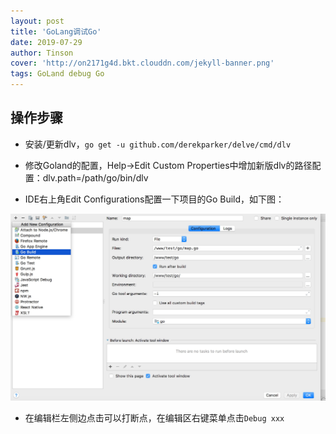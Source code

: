 ```yaml
---
layout: post
title: 'GoLang调试Go'
date: 2019-07-29
author: Tinson
cover: 'http://on2171g4d.bkt.clouddn.com/jekyll-banner.png'
tags: GoLand debug Go
---
```


## 操作步骤

- 安装/更新dlv，`go get -u github.com/derekparker/delve/cmd/dlv`

- 修改Goland的配置，Help->Edit Custom Properties中增加新版dlv的路径配置：dlv.path=/path/go/bin/dlv

- IDE右上角Edit Configurations配置一下项目的Go Build，如下图：  
<img src="/assets/img/debug.png">

- 在编辑栏左侧边点击可以打断点，在编辑区右键菜单点击`Debug xxx` 






